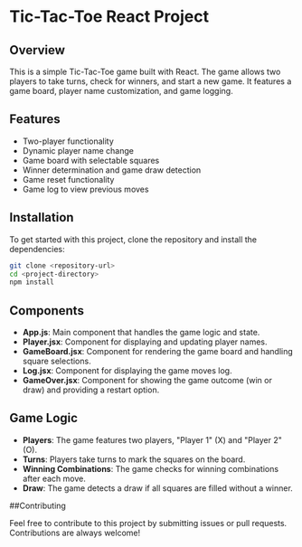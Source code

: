 # Tic-Tac-Toe React Project

## Overview

This is a simple Tic-Tac-Toe game built with React. The game allows two players to take turns, check for winners, and start a new game. It features a game board, player name customization, and game logging.

## Features

- Two-player functionality
- Dynamic player name change
- Game board with selectable squares
- Winner determination and game draw detection
- Game reset functionality
- Game log to view previous moves

## Installation

To get started with this project, clone the repository and install the dependencies:

```bash
git clone <repository-url>
cd <project-directory>
npm install
```

## Components

- **App.js**: Main component that handles the game logic and state.
- **Player.jsx**: Component for displaying and updating player names.
- **GameBoard.jsx**: Component for rendering the game board and handling square selections.
- **Log.jsx**: Component for displaying the game moves log.
- **GameOver.jsx**: Component for showing the game outcome (win or draw) and providing a restart option.

## Game Logic

- **Players**: The game features two players, "Player 1" (X) and "Player 2" (O).
- **Turns**: Players take turns to mark the squares on the board.
- **Winning Combinations**: The game checks for winning combinations after each move.
- **Draw**: The game detects a draw if all squares are filled without a winner.

##Contributing

Feel free to contribute to this project by submitting issues or pull requests. Contributions are always welcome!

